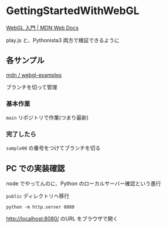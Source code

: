 # GettingStartedWithWebGL

[WebGL 入門 | MDN Web Docs](https://developer.mozilla.org/ja/docs/Web/API/WebGL_API/Tutorial/Getting_started_with_WebGL)

play.js と、Pythonista3 両方で検証できるように

## 各サンプル

[mdn / webgl-examples](https://github.com/mdn/webgl-examples/tree/gh-pages/tutorial)

ブランチを切って管理

### 基本作業

`main` リポジトリで作業(つまり最新)

### 完了したら

`sample00` の番号をつけてブランチを切る

## PC での実装確認

node でやってんのに、Python のローカルサーバー確認という愚行

`public` ディレクトリへ移行

``` shell
python -m http.server 8080
```

[http://localhost:8080/](http://localhost:8080/) のURL をブラウザで開く
